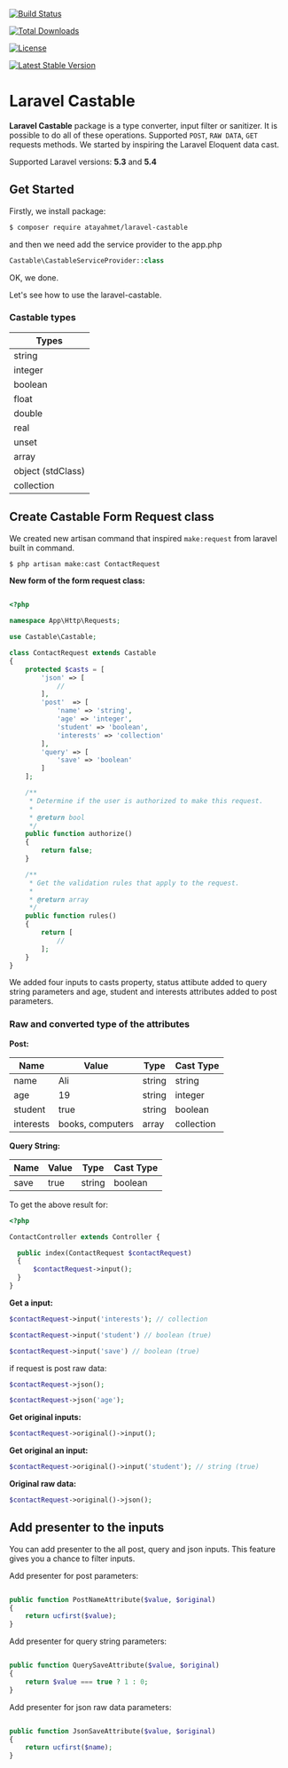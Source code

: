 [![Build Status](https://travis-ci.org/atayahmet/laravel-castable.svg?branch=master)](https://travis-ci.org/atayahmet/laravel-castable)

[![Total Downloads](https://poser.pugx.org/atayahmet/laravel-castable/downloads)](https://packagist.org/packages/atayahmet/laravel-castable)

[![License](https://poser.pugx.org/atayahmet/laravel-castable/license)](https://packagist.org/packages/atayahmet/laravel-castable)

[![Latest Stable Version](https://poser.pugx.org/atayahmet/laravel-castable/v/stable)](https://packagist.org/packages/atayahmet/laravel-castable)

# Laravel Castable

**Laravel Castable** package is a type converter, input filter or sanitizer. It is possible to do all of these operations. Supported `POST`, `RAW DATA`, `GET` requests methods. We started by inspiring the Laravel Eloquent data cast.

Supported Laravel versions: **5.3** and **5.4**

## Get Started

Firstly, we install package:

```sh
$ composer require atayahmet/laravel-castable
```

and then we need add the service provider to the app.php

```php
Castable\CastableServiceProvider::class
```

OK, we done.

Let's see how to use the laravel-castable.

### Castable types

| Types  |
|-------|
| string |
| integer |
| boolean |
| float |
| double |
| real |
| unset |
| array |
| object (stdClass) |
| collection |


## Create Castable Form Request class

We created new artisan command that inspired `make:request` from laravel built in command.

```sh
$ php artisan make:cast ContactRequest
```

**New form of the form request class:**

```php

<?php

namespace App\Http\Requests;

use Castable\Castable;

class ContactRequest extends Castable
{
    protected $casts = [
        'json' => [
            //
        ],
        'post'  => [
            'name' => 'string',
            'age' => 'integer',
            'student' => 'boolean',
            'interests' => 'collection'
        ],
        'query' => [
            'save' => 'boolean'
        ]
    ];

    /**
     * Determine if the user is authorized to make this request.
     *
     * @return bool
     */
    public function authorize()
    {
        return false;
    }

    /**
     * Get the validation rules that apply to the request.
     *
     * @return array
     */
    public function rules()
    {
        return [
            //
        ];
    }
}
```

We added four inputs to casts property, status attibute added to query string parameters and age, student and interests attributes added to post parameters.

### Raw and converted type of the attributes

**Post:**

| Name  | Value | Type | Cast Type |
|-------|-------|------| -----------|
| name  | Ali | string  | string |
| age   | 19  | string  | integer |
| student | true   | string  | boolean |
| interests | books, computers   | array  | collection |

**Query String:**

| Name  | Value | Type | Cast Type |
|-------|-------|------| ----------|
| save  | true  | string| boolean |

To get the above result for:

```php
<?php

ContactController extends Controller {

  public index(ContactRequest $contactRequest)
  {
      $contactRequest->input();
  }
}
```

**Get a input:**

```php
$contactRequest->input('interests'); // collection

$contactRequest->input('student') // boolean (true)

$contactRequest->input('save') // boolean (true)
````

if request is post raw data:

```php
$contactRequest->json();

$contactRequest->json('age');
````

**Get original inputs:**

```php
$contactRequest->original()->input();
```

**Get original an input:**

```php
$contactRequest->original()->input('student'); // string (true)
```

**Original raw data:**

```php
$contactRequest->original()->json();
```

## Add presenter to the inputs

You can add presenter to the all post, query and json inputs. This feature gives you a chance to filter  inputs.

Add presenter for post parameters:

```php

public function PostNameAttribute($value, $original)
{
    return ucfirst($value);
}
````

Add presenter for query string parameters:

```php

public function QuerySaveAttribute($value, $original)
{
    return $value === true ? 1 : 0;
}
````

Add presenter for json raw data parameters:

```php

public function JsonSaveAttribute($value, $original)
{
    return ucfirst($name);
}
````
